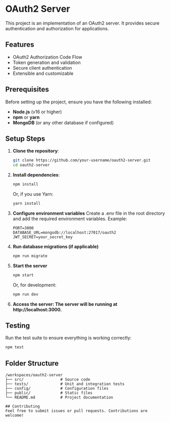 # OAuth2 Server

This project is an implementation of an OAuth2 server. It provides secure authentication and authorization for applications.

## Features
- OAuth2 Authorization Code Flow
- Token generation and validation
- Secure client authentication
- Extensible and customizable

## Prerequisites
Before setting up the project, ensure you have the following installed:
- **Node.js** (v16 or higher)
- **npm** or **yarn**
- **MongoDB** (or any other database if configured)

## Setup Steps
1. **Clone the repository**:
   ```bash
   git clone https://github.com/your-username/oauth2-server.git
   cd oauth2-server
   ```

2. **Install dependencies**:
    ```bash
    npm install
    ```

    Or, if you use Yarn:

    ```bash
    yarn install
    ```
3. **Configure environment variables**
    Create a .env file in the root directory and add the required environment variables. Example:
    ```
    PORT=3000
    DATABASE_URL=mongodb://localhost:27017/oauth2
    JWT_SECRET=your_secret_key
    ```
4. **Run database migrations (if applicable)**
    ```bash
    npm run migrate
    ```
5. **Start the server**
    ```bash
    npm start
    ```
    Or, for development:
    ```bash
    npm run dev
    ```
6. **Access the server: The server will be running at http://localhost:3000.**

## Testing
Run the test suite to ensure everything is working correctly:
```bash
npm test
```

## Folder Structure
```
/workspaces/oauth2-server
├── src/                # Source code
├── tests/              # Unit and integration tests
├── config/             # Configuration files
├── public/             # Static files
└── README.md           # Project documentation

## Contributing
Feel free to submit issues or pull requests. Contributions are welcome!